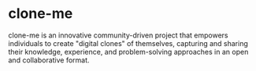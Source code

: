 # clone-me
clone-me is an innovative community-driven project that empowers individuals to create "digital clones" of themselves, capturing and sharing their knowledge, experience, and problem-solving approaches in an open and collaborative format.
